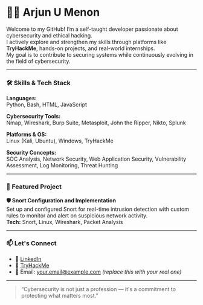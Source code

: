 # 👨‍💻 Arjun U Menon

Welcome to my GitHub! I’m a self-taught developer passionate about cybersecurity and ethical hacking.  
I actively explore and strengthen my skills through platforms like **TryHackMe**, hands-on projects, and real-world internships.  
My goal is to contribute to securing systems while continuously evolving in the field of cybersecurity.

---

### 🛠️ Skills & Tech Stack

**Languages:**  
Python, Bash, HTML, JavaScript

**Cybersecurity Tools:**  
Nmap, Wireshark, Burp Suite, Metasploit, John the Ripper, Nikto, Splunk

**Platforms & OS:**  
Linux (Kali, Ubuntu), Windows, TryHackMe

**Security Concepts:**  
SOC Analysis, Network Security, Web Application Security, Vulnerability Assessment, Log Monitoring, Threat Hunting

---

### 📂 Featured Project

**🛡️ Snort Configuration and Implementation**  
Set up and configured Snort for real-time intrusion detection with custom rules to monitor and alert on suspicious network activity.  
**Tech:** Snort, Linux, Wireshark, Packet Analysis

---

### 📫 Let's Connect

- 💼 [LinkedIn](#)  
- 🧠 [TryHackMe](https://tryhackme.com)  
- 📧 Email: your.email@example.com *(replace this with your real one)*

---

> “Cybersecurity is not just a profession — it's a commitment to protecting what matters most.”

